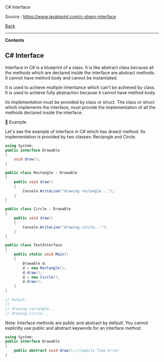 C# Interface

Source : https://www.javatpoint.com/c-sharp-interface

[Back](../readme.md)

---

**Contents**

## C# Interface

Interface in C# is a blueprint of a class. It is like abstract class because all the methods which are declared inside the interface are abstract methods. It cannot have method body and cannot be instantiated.

It is used to achieve multiple inheritance which can't be achieved by class. It is used to achieve fully abstraction because it cannot have method body.

Its implementation must be provided by class or struct. The class or struct which implements the interface, must provide the implementation of all the methods declared inside the interface.

🧲 Example

Let's see the example of interface in C# which has draw() method. Its implementation is provided by two classes: Rectangle and Circle.

```cs
using System;  
public interface Drawable  
{  
    void draw();  
}  

public class Rectangle : Drawable  
{  
    public void draw()  
    {  
        Console.WriteLine("drawing rectangle...");  
    }  
}  

public class Circle : Drawable  
{  
    public void draw()  
    {  
        Console.WriteLine("drawing circle...");  
    }  
}  

public class TestInterface  
{  
    public static void Main()  
    {  
        Drawable d;  
        d = new Rectangle();  
        d.draw();  
        d = new Circle();  
        d.draw();  
    }  
}  

// Output:
// 
// drawing ractangle...
// drawing circle...

```

Note: Interface methods are public and abstract by default. You cannot explicitly use public and abstract keywords for an interface method.

```cs
using System;  
public interface Drawable  
{  
    public abstract void draw();//Compile Time Error  
}  

```